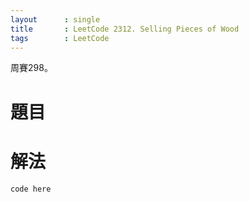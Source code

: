 ```yaml
--- 
layout      : single
title       : LeetCode 2312. Selling Pieces of Wood
tags        : LeetCode
---
```

周賽298。

# 題目

# 解法

```python
code here

```
